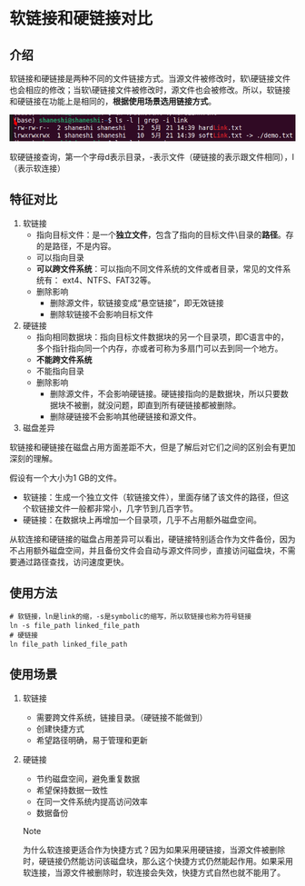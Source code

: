 # 软链接和硬链接对比

## 介绍

软链接和硬链接是两种不同的文件链接方式。当源文件被修改时，软\硬链接文件也会相应的修改；当软\硬链接文件被修改时，源文件也会被修改。所以，软链接和硬链接在功能上是相同的，**根据使用场景选用链接方式**。

<img src="软链接和硬链接对比.assets/a66808a6e1e19f6f86d6855a7e92ebe5.png" alt="img" style="zoom:80%;" />

软硬链接查询，第一个字母d表示目录，-表示文件（硬链接的表示跟文件相同），l（表示软连接）

## 特征对比

1. 软链接
   - 指向目标文件：是一个**独立文件**，包含了指向的目标文件\目录的**路径**。存的是路径，不是内容。
   - 可以指向目录
   - **可以跨文件系统**：可以指向不同文件系统的文件或者目录，常见的文件系统有： ext4、NTFS、FAT32等。
   - 删除影响
     - 删除源文件，软链接变成“悬空链接”，即无效链接
     - 删除软链接不会影响目标文件
2. 硬链接
   - 指向相同数据块：指向目标文件数据块的另一个目录项，即C语言中的，多个指针指向同一个内存，亦或者可称为多扇门可以去到同一个地方。
   - **不能跨文件系统**
   - 不能指向目录
   - 删除影响
     - 删除源文件，不会影响硬链接。硬链接指向的是数据块，所以只要数据块不被删，就没问题，即直到所有硬链接都被删除。
     - 删除硬链接不会影响其他硬链接和源文件。
3. 磁盘差异

软链接和硬链接在磁盘占用方面差距不大，但是了解后对它们之间的区别会有更加深刻的理解。

假设有一个大小为1 GB的文件。

- 软链接：生成一个独立文件（软链接文件），里面存储了该文件的路径，但这个软链接文件一般都非常小，几字节到几百字节。
- 硬链接：在数据块上再增加一个目录项，几乎不占用额外磁盘空间。

从软连接和硬链接的磁盘占用差异可以看出，硬链接特别适合作为文件备份，因为不占用额外磁盘空间，并且备份文件会自动与源文件同步，直接访问磁盘块，不需要通过路径查找，访问速度更快。

## 使用方法

```shell
# 软链接，ln是link的缩，-s是symbolic的缩写，所以软链接也称为符号链接
ln -s file_path linked_file_path
# 硬链接
ln file_path linked_file_path
```

## 使用场景

1. 软链接

   - 需要跨文件系统，链接目录。（硬链接不能做到）
   - 创建快捷方式
   - 希望路径明确，易于管理和更新

2. 硬链接

   - 节约磁盘空间，避免重复数据
   - 希望保持数据一致性
   - 在同一文件系统内提高访问效率
   - 数据备份

   > [!NOTE]
   >
   > 为什么软连接更适合作为快捷方式？因为如果采用硬链接，当源文件被删除时，硬链接仍然能访问该磁盘块，那么这个快捷方式仍然能起作用。如果采用软连接，当源文件被删除时，软连接会失效，快捷方式自然也就不能用了。